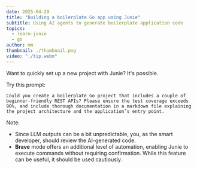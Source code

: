 ```yaml
---
date: 2025-04-29
title: "Building a boilerplate Go app using Junie"
subtitle: Using AI agents to generate boilerplate application code
topics:
  - learn-junie
  - go
author: mm
thumbnail: ./thumbnail.png
video: "./tip.webm"
---
```


Want to quickly set up a new project with Junie? It's possible.

Try this prompt:

`Could you create a boilerplate Go project that includes a couple of beginner-friendly REST APIs? Please ensure the test coverage exceeds 90%, and include thorough documentation in a markdown file explaining the project architecture and the application’s entry point.`

Note:

- Since LLM outputs can be a bit unpredictable, you, as the smart developer, should review the AI-generated code.
- **Brave** mode offers an additional level of automation, enabling Junie to execute commands without requiring confirmation. While this feature can be useful, it should be used cautiously.
